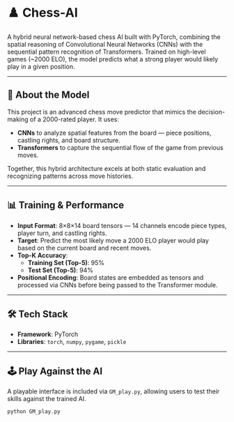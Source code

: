 # ♟️ Chess-AI

A hybrid neural network-based chess AI built with PyTorch, combining the spatial reasoning of Convolutional Neural Networks (CNNs) with the sequential pattern recognition of Transformers. Trained on high-level games (~2000 ELO), the model predicts what a strong player would likely play in a given position.

---

## 🧠 About the Model

This project is an advanced chess move predictor that mimics the decision-making of a 2000-rated player. It uses:

- **CNNs** to analyze spatial features from the board — piece positions, castling rights, and board structure.
- **Transformers** to capture the sequential flow of the game from previous moves.

Together, this hybrid architecture excels at both static evaluation and recognizing patterns across move histories.

---

## 📊 Training & Performance

- **Input Format**: 8×8×14 board tensors — 14 channels encode piece types, player turn, and castling rights.
- **Target**: Predict the most likely move a 2000 ELO player would play based on the current board and recent moves.
- **Top-K Accuracy**:
  - **Training Set (Top-5)**: 95%
  - **Test Set (Top-5)**: 94%
- **Positional Encoding**: Board states are embedded as tensors and processed via CNNs before being passed to the Transformer module.

---

## 🛠️ Tech Stack

- **Framework**: PyTorch
- **Libraries**: `torch`, `numpy`, `pygame`, `pickle`

---

## 🕹️ Play Against the AI

A playable interface is included via `GM_play.py`, allowing users to test their skills against the trained AI.

```bash
python GM_play.py
